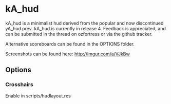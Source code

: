 kA_hud
======
kA_hud is a minimalist hud derived from the popular and now discontinued yA_hud prev. kA_hud is currently in release 4. Feedback is appreciated, and can be submitted in the thread on ozfortress or via the github tracker.

Alternative scoreboards can be found in the OPTIONS folder.

Screenshots can be found here: http://imgur.com/a/VJkBw

## Options
### Crosshairs
Enable in scripts/hudlayout.res